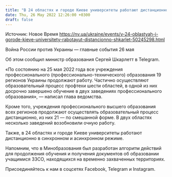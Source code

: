```yaml
---
title: "В 24 областях и городе Киеве университеты работают дистанционно — Минобразования"
date: Thu, 26 May 2022 12:26:00 +0300
draft: false
---
```

Источник: Новое Время https://nv.ua/ukraine/events/v-24-oblastyah-i-gorode-kieve-universitety-rabotayut-distancionno-shkarlet-50245298.html


Война России против Украины — главные события 26 мая

Об этом сообщил министр образования Сергей Шкарлетт в Telegram.

«По состоянию на 25 мая 2022 года все учреждения профессионального (профессионально-технического) образования 19 регионов Украины продолжают работу. Частично осуществляют образовательный процесс профтехи шести областей, в одной из них досрочно завершено обучение в двух заведениях профессионального образования», — написал глава ведомства.

Кроме того, учреждения профессионального высшего образования всех регионов продолжают осуществлять образовательный процесс дистанционно, из них 21 — по смешанной форме. В двух областях несколько заведений возобновили очную работу.

Также, в 24 областях и городе Киеве университеты работают дистанционно в синхронном и асинхронном режиме.

Напомним, что в Минобразования был разработан алгоритм действий для продолжения обучения и получения документов об образовании учащимися ЗЗСО, находящихся на временно захваченных территориях.

Присоединяйтесь к нам в соцсетях Facebook, Telegram и Instagram.
